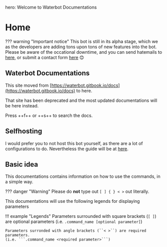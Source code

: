 hero: Welcome to Waterbot Documentations

# Home
??? warning "Important notice"
    This bot is still in its alpha stage, which we as the developers are adding tons upon tons
    of new features into the bot. Please be aware of the occational downtime, and you can send
    hatemails to [here](mailto:waterbotmail@protonmail.com), or submit a contact form 
    [here](https://waterbotdev.github.io/contact.html) :blush:
    
## Waterbot Documentations
This site moved from [https://waterbot.gitbook.io/docs](https://waterbot.gitbook.io/docs) to here.

That site has been deprecated and the most updated documentations will be here instead.

Press ++f++ or ++s++ to search the docs.
## Selfhosting
I would prefer you to not host this bot yourself, as there are a lot
of configurations to do. Nevertheless the guide will be at [here](guides/selfhosting.md).

## Basic idea

This documentations contains information on how to use the commands, in a simple way.

??? danger "Warning"
    Please do **not** type out ``[ ] { } < >`` out literally.

This documentations will use the following legends for displaying parameters

!!! example "Legends"
    Parameters surrounded with square brackets (``[ ]``) are optional parameters 
    (i.e. ```.command_name [optional parameter]```)
    
    Parameters surronded with angle brackets (``< >``) are required parameters.
    (i.e. ```.command_name <required parameter>```)
    
